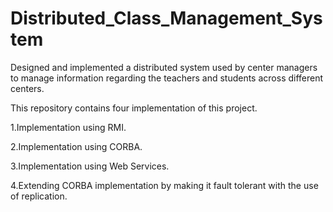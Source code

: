 # Distributed_Class_Management_System

Designed and implemented a distributed system used by center managers to manage information regarding the teachers and students across different centers.

This repository contains four implementation of this project.

1.Implementation using RMI.

2.Implementation using CORBA.

3.Implementation using Web Services.

4.Extending CORBA implementation by making it fault tolerant with the use of replication.

